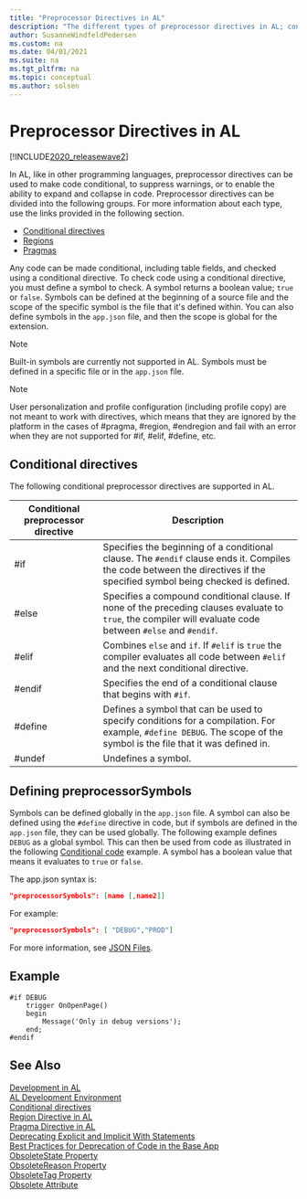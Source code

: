 ```yaml
---
title: "Preprocessor Directives in AL"
description: "The different types of preprocessor directives in AL; conditional, regions, and pragmas and preprocessorSymbols setting."
author: SusanneWindfeldPedersen
ms.custom: na
ms.date: 04/01/2021
ms.suite: na
ms.tgt_pltfrm: na
ms.topic: conceptual
ms.author: solsen
---
```


# Preprocessor Directives in AL

[!INCLUDE[2020_releasewave2](../../includes/2020_releasewave2.md)]

In AL, like in other programming languages, preprocessor directives can be used to make code conditional, to suppress warnings, or to enable the ability to expand and collapse in code. Preprocessor directives can be divided into the following groups. For more information about each type, use the links provided in the following section.

- [Conditional directives](devenv-directives-in-al.md#conditional-directives)
- [Regions](devenv-directive-region.md)
- [Pragmas](devenv-directive-pragma.md)

Any code can be made conditional, including table fields, and checked using a conditional directive. To check code using a conditional directive, you must define a symbol to check. A symbol returns a boolean value; `true` or `false`. Symbols can be defined at the beginning of a source file and the scope of the specific symbol is the file that it's defined within. You can also define symbols in the `app.json` file, and then the scope is global for the extension.

> [!NOTE]  
> Built-in symbols are currently not supported in AL. Symbols must be defined in a specific file or in the `app.json` file.

> [!NOTE]  
> User personalization and profile configuration (including profile copy) are not meant to work with directives, which means that they are ignored by the platform in the cases of #pragma, #region, #endregion and fail with an error when they are not supported for #if, #elif, #define, etc.

## Conditional directives

The following conditional preprocessor directives are supported in AL.

|Conditional preprocessor directive |Description |
|-----------------------|------------|
|#if                    | Specifies the beginning of a conditional clause. The `#endif` clause ends it. Compiles the code between the directives if the specified symbol being checked is defined.|
|#else                  | Specifies a compound conditional clause. If none of the preceding clauses evaluate to `true`, the compiler will evaluate code between `#else` and `#endif`. |
|#elif                  | Combines `else` and `if`. If `#elif` is `true` the compiler evaluates all code between `#elif` and the next conditional directive.|
|#endif                 | Specifies the end of a conditional clause that begins with `#if`. |
|#define                | Defines a symbol that can be used to specify conditions for a compilation. For example, `#define DEBUG`. The scope of the symbol is the file that it was defined in.|
|#undef                 | Undefines a symbol. |

## Defining preprocessorSymbols

Symbols can be defined globally in the `app.json` file. A symbol can also be defined using the `#define` directive in code, but if symbols are defined in the `app.json` file, they can be used globally. The following example defines `DEBUG` as a global symbol. This can then be used from code as illustrated in the following [Conditional code](devenv-directives-in-al.md#conditional-directives) example. A symbol has a boolean value that means it evaluates to `true` or `false`.

The app.json syntax is:

```json
"preprocessorSymbols": [name [,name2]]
```

For example:

```json
"preprocessorSymbols": [ "DEBUG","PROD"]
```

For more information, see [JSON Files](../devenv-json-files.md).

## Example

```AL
#if DEBUG
    trigger OnOpenPage()
    begin
        Message('Only in debug versions');
    end;
#endif

```

## See Also

[Development in AL](../devenv-dev-overview.md)  
[AL Development Environment](../devenv-reference-overview.md)  
[Conditional directives](devenv-directives-in-al.md#conditional-directives)  
[Region Directive in AL](devenv-directive-region.md)  
[Pragma Directive in AL](devenv-directive-pragma.md)  
[Deprecating Explicit and Implicit With Statements](../devenv-deprecating-with-statements-overview.md)  
[Best Practices for Deprecation of Code in the Base App](../devenv-deprecation-guidelines.md)  
[ObsoleteState Property](../properties/devenv-obsoletestate-property.md)  
[ObsoleteReason Property](../properties/devenv-obsoletereason-property.md)  
[ObsoleteTag Property](../properties/devenv-obsoletetag-property.md)  
[Obsolete Attribute](../attributes/devenv-obsolete-attribute.md)  
